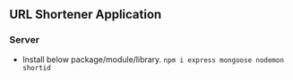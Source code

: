 ## URL Shortener Application

### Server

- Install below package/module/library.
`npm i express mongoose nodemon shortid`